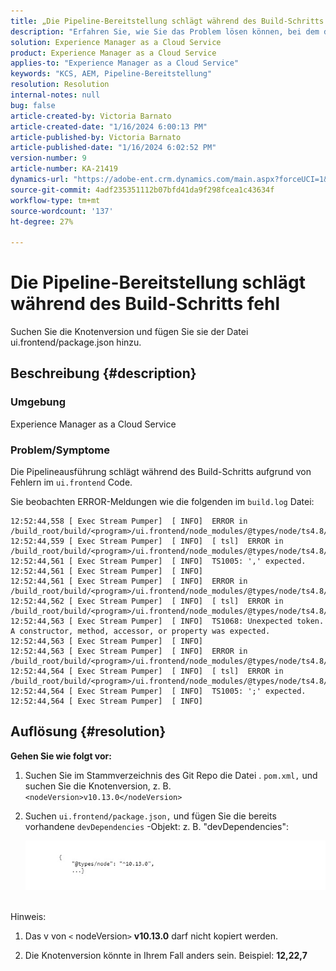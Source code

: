 ```yaml
---
title: „Die Pipeline-Bereitstellung schlägt während des Build-Schritts fehl.“
description: "Erfahren Sie, wie Sie das Problem lösen können, bei dem die Pipeline-Bereitstellung im Build-Schritt fehlschlägt."
solution: Experience Manager as a Cloud Service
product: Experience Manager as a Cloud Service
applies-to: "Experience Manager as a Cloud Service"
keywords: "KCS, AEM, Pipeline-Bereitstellung"
resolution: Resolution
internal-notes: null
bug: false
article-created-by: Victoria Barnato
article-created-date: "1/16/2024 6:00:13 PM"
article-published-by: Victoria Barnato
article-published-date: "1/16/2024 6:02:52 PM"
version-number: 9
article-number: KA-21419
dynamics-url: "https://adobe-ent.crm.dynamics.com/main.aspx?forceUCI=1&pagetype=entityrecord&etn=knowledgearticle&id=97673214-99b4-ee11-a569-6045bd006704"
source-git-commit: 4adf235351112b07bfd41da9f298fcea1c43634f
workflow-type: tm+mt
source-wordcount: '137'
ht-degree: 27%

---
```


# Die Pipeline-Bereitstellung schlägt während des Build-Schritts fehl


Suchen Sie die Knotenversion und fügen Sie sie der Datei ui.frontend/package.json hinzu.

## Beschreibung {#description}


### <b>Umgebung</b>

Experience Manager as a Cloud Service



### <b>Problem/Symptome</b>

Die Pipelineausführung schlägt während des Build-Schritts aufgrund von Fehlern im `ui.frontend` Code.

Sie beobachten ERROR-Meldungen wie die folgenden im `build.log` Datei:




```
12:52:44,558 [ Exec Stream Pumper]  [ INFO]  ERROR in /build_root/build/<program>/ui.frontend/node_modules/@types/node/ts4.8/util.d.ts
12:52:44,559 [ Exec Stream Pumper]  [ INFO]  [ tsl]  ERROR in /build_root/build/<program>/ui.frontend/node_modules/@types/node/ts4.8/util.d.ts(1485,42)
12:52:44,561 [ Exec Stream Pumper]  [ INFO]  TS1005: ',' expected.
12:52:44,561 [ Exec Stream Pumper]  [ INFO] 
12:52:44,561 [ Exec Stream Pumper]  [ INFO]  ERROR in /build_root/build/<program>/ui.frontend/node_modules/@types/node/ts4.8/util.d.ts
12:52:44,562 [ Exec Stream Pumper]  [ INFO]  [ tsl]  ERROR in /build_root/build/<program>/ui.frontend/node_modules/@types/node/ts4.8/util.d.ts(1485,44)
12:52:44,563 [ Exec Stream Pumper]  [ INFO]  TS1068: Unexpected token. A constructor, method, accessor, or property was expected.
12:52:44,563 [ Exec Stream Pumper]  [ INFO] 
12:52:44,563 [ Exec Stream Pumper]  [ INFO]  ERROR in /build_root/build/<program>/ui.frontend/node_modules/@types/node/ts4.8/util.d.ts
12:52:44,564 [ Exec Stream Pumper]  [ INFO]  [ tsl]  ERROR in /build_root/build/<program>/ui.frontend/node_modules/@types/node/ts4.8/util.d.ts(1485,57)
12:52:44,564 [ Exec Stream Pumper]  [ INFO]  TS1005: ';' expected.
12:52:44,564 [ Exec Stream Pumper]  [ INFO]
```



## Auflösung {#resolution}

<b>Gehen Sie wie folgt vor:</b>
1. Suchen Sie im Stammverzeichnis des Git Repo die Datei . `pom.xml,` und suchen Sie die Knotenversion, z. B. `<nodeVersion>v10.13.0</nodeVersion>`


2. Suchen `ui.frontend/package.json,` und fügen Sie die bereits vorhandene `devDependencies` -Objekt: z. B. &quot;devDependencies&quot;:

   ![](assets/007186ff-51eb-ed11-a7c6-6045bd006e5a.png)



<br>Hinweis:<br>


1. Das v von `<` nodeVersion`>` <b>v10.13.0</b> darf nicht kopiert werden.


2. Die Knotenversion könnte in Ihrem Fall anders sein. Beispiel: <b>12,22,7</b>


